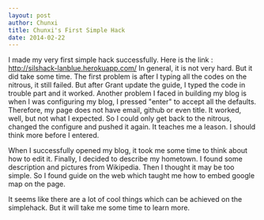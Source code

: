 ```yaml
---
layout: post
author: Chunxi
title: Chunxi's First Simple Hack 
date: 2014-02-22
---
```


I made my very first simple hack successfully. Here is the link : http://silshack-lanblue.herokuapp.com/
In general, it is not very hard. But it did take some time. The first problem is after I typing all the codes on the nitrous,
it still failed. But after Grant update the guide, I typed the code in trouble part and it worked.
Another problem I faced in building my blog is when I was configuring my blog, I pressed "enter" to accept all the defaults.
Therefore, my page does not have email, github or even title. It worked, well, but not what I expected. So I could only get back
to the nitrous, changed the configure and pushed it again. It teaches me a leason. I should think more before I entered.

When I successfully opened my blog, it took me some time to think about how to edit it. Finally, I decided to describe my hometown.
I found some description and pictures from Wikipedia. Then I thought it may be too simple. So I found guide on the web which taught me
how to embed google map on the page. 

It seems like there are a lot of cool things which can be achieved on the simplehack. But it will take me some time to learn more.
